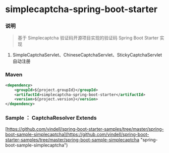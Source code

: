 # simplecaptcha-spring-boot-starter


### 说明

 > 基于 Simplecaptcha 验证码开源项目实现的验证码 Spring Boot Starter 实现

1. SimpleCaptchaServlet、ChineseCaptchaServlet、StickyCaptchaServlet 自动注册


### Maven

``` xml
<dependency>
	<groupId>${project.groupId}</groupId>
	<artifactId>simplecaptcha-spring-boot-starter</artifactId>
	<version>${project.version}</version>
</dependency>
```

### Sample ：  CaptchaResolver Extends

[https://github.com/vindell/spring-boot-starter-samples/tree/master/spring-boot-sample-simplecaptcha](https://github.com/vindell/spring-boot-starter-samples/tree/master/spring-boot-sample-simplecaptcha "spring-boot-sample-simplecaptcha")
